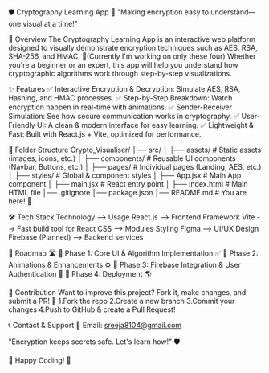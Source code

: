 🛡️ Cryptography Learning App 🔐
"Making encryption easy to understand—one visual at a time!"

📌 Overview
The Cryptography Learning App is an interactive web platform designed to visually demonstrate encryption techniques such as AES, RSA, SHA-256, and HMAC. 🚀(Currently I'm working on only these four)
Whether you're a beginner or an expert, this app will help you understand how cryptographic algorithms work through step-by-step visualizations.

✨ Features
✅ Interactive Encryption & Decryption: Simulate AES, RSA, Hashing, and HMAC processes.
✅ Step-by-Step Breakdown: Watch encryption happen in real-time with animations.
✅ Sender-Receiver Simulation: See how secure communication works in cryptography.
✅ User-Friendly UI: A clean & modern interface for easy learning.
✅ Lightweight & Fast: Built with React.js + Vite, optimized for performance.

📂 Folder Structure
Crypto_Visualiser/
│── src/
│   ├── assets/               # Static assets (images, icons, etc.)
│   ├── components/           # Reusable UI components (Navbar, Buttons, etc.)
│   ├── pages/                # Individual pages (Landing, AES, etc.)
│   ├── styles/               # Global & component styles
│   ├── App.jsx               # Main App component
│   ├── main.jsx              # React entry point
│   ├── index.html            # Main HTML file
│── .gitignore
│── package.json
│── README.md                 # You are here! 📌

🛠️ Tech Stack
Technology --> Usage
React.js --> Frontend Framework
Vite --> Fast build tool for React
CSS --> Modules	Styling
Figma --> UI/UX Design
Firebase (Planned) --> Backend services

🚧 Roadmap 🛣️
📌 Phase 1: Core UI & Algorithm Implementation ✅
📌 Phase 2: Animations & Enhancements ⚙️
📌 Phase 3: Firebase Integration & User Authentication 🔐
📌 Phase 4: Deployment 🌎

🤝 Contribution
Want to improve this project? Fork it, make changes, and submit a PR! 🚀
1.Fork the repo
2.Create a new branch
3.Commit your changes
4.Push to GitHub & create a Pull Request!

📞 Contact & Support
📧 Email: sreeja8104@gmail.com

"Encryption keeps secrets safe. Let's learn how!" 🛡️

🚀 Happy Coding! 🔐